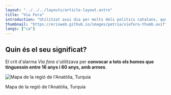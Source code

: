 ```yaml
---
layout: "../../../layouts/article-layout.astro"
title: "Via Fora"
introduction: "Utilitzat avui dia per molts dels polítics catalans, què és el que vol dir el crit de via fora?"
thumbnail: "https://erixweb.github.io/images/patria/viafora-thumb.avif"
langs: ["ca"]
---
```


## Quin és el seu significat?

El crit d'alarma _Via fora_ s'utilitzava per **convocar a tots els homes que tinguessin entre 16 anys i 60 anys, amb armes**.

<div class="w-fit">
    <img data-src="https://erixweb.github.io/images/patria/viafora.avif" alt="Mapa de la regió de l'Anatòlia, Turquia" class="h-auto" style="aspect-ratio: 199/100" />
    <p class="text-gray-500">
        Mapa de la regió de l'Anatòlia, Turquia
    </p>
</div>